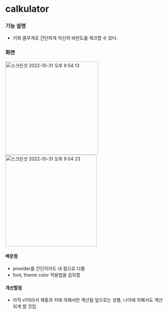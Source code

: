 # calkulator

### 기능 설명
* 키와 몸무게로 간단하게 자신의 비만도를 체크할 수 있다.

### 화면

<img width="291" alt="스크린샷 2022-10-31 오후 9 04 13" src="https://user-images.githubusercontent.com/22316798/199004200-df0b3deb-0100-4cc3-9f01-5d135ebde6e7.png">
<img width="286" alt="스크린샷 2022-10-31 오후 9 04 23" src="https://user-images.githubusercontent.com/22316798/199004205-fe03b2a4-92d6-4ccf-a76c-56974e98f63c.png">

#### 배운점
* provider를 간단히라도 내 힘으로 다룸
* font, theme color 적용법을 습득함

#### 개선할점
* 아직 v1이라서 체중과 키에 의해서만 계산됨 앞으로는 성별, 나이에 의해서도 계산되게 할 것임
